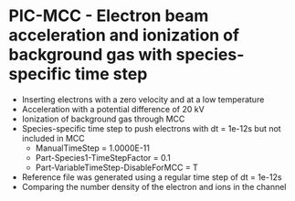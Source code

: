 # PIC-MCC - Electron beam acceleration and ionization of background gas with species-specific time step
* Inserting electrons with a zero velocity and at a low temperature
* Acceleration with a potential difference of 20 kV
* Ionization of background gas through MCC
* Species-specific time step to push electrons with dt = 1e-12s but not included in MCC
  * ManualTimeStep  = 1.0000E-11
  * Part-Species1-TimeStepFactor = 0.1
  * Part-VariableTimeStep-DisableForMCC = T
* Reference file was generated using a regular time step of dt = 1e-12s
* Comparing the number density of the electron and ions in the channel